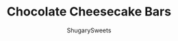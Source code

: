 ---
layout: ../../layouts/MarkdownPostLayout.astro
title: Chocolate Cheesecake Bars
author: ShugarySweets
pubDate: 2019-01-15
description: "Layers of flavor combine in this Chocolate Cheesecake Bars recipe. A creamy vanilla cheesecake with a graham cracker crust, and a crunchy chocolate cookie layer on top. What could be better?"
image_url: https://www.shugarysweets.com/wp-content/uploads/2015/09/chocolate-cheesecake-bars-3.jpg
tags: ["Brownies and Bars","American"]
calories: 246
protein: 3
carbohydrates: 31
fats: 13
fiber: 1
ingredients: ["2 1/2 cup graham cracker crumbs (about 18 full size crackers)","1/4 cup granulated sugar","1/2 cup unsalted butter, melted","2 packages (8 ounce each) cream cheese, softened","3/4 cup granulated sugar","2 large eggs","1 teaspoon Vanilla Extract","3/4 cup unsalted butter, softened","1/2 cup granulated sugar","3/4 cup light brown sugar, packed","1 large egg","2 Tablespoon milk","2 teaspoons Vanilla Extract","1 1/4 cup all-purpose flour","1/2 cupBaking Cocoa (unsweetened cocoa powder)","1/2 teaspoon kosher salt","1 teaspoon baking soda","1 package (12 ounce) semi sweet chocolate chips"]
serves: 24
time: "5 hours 15 minutes"
prepTime: "45 minutes"
instructions: ["Preheat oven to 350 degree F. Line a 13x9 baking dish with parchment paper. Set aside.","For the crust, combine graham cracker and sugar in food processor. Pulse until fine crumbs. Add in melted butter and pulse until combined. Press into bottom of prepared baking dish.","For the cheesecake filling, beat cream cheese with sugar, eggs, and vanilla using the whisk attachment of an electric mixer. Beat until fluffy and smooth, about 3-5 minutes. Pour over graham cracker crust.","For the cookie dough, beat butter with sugars for 2 minutes. Add egg, milk and vanilla. Beat until combined. Add in flour, cocoa powder, salt and baking soda and mix until fully blended. Fold in chocolate chips.","Drop by large scoop onto top of cheesecake layer. Try to use your fingertips to spread gently (doesn't have to cover cheesecake completely, as it will spread during baking).","Bake for 30-35 minutes until cookie dough layer is fully baked. Remove and cool on counter. Once cooled, cover with plastic wrap and refrigerate 4 hours or overnight. Cut and enjoy!"]
nutrition: ["246 calories","31 grams carbohydrates","51 milligrams cholesterol","13 grams fat","1 grams fiber","3 grams protein","7 grams saturated fat","147 milligrams sodium","21 grams sugar","0 grams trans fat","5 grams unsaturated fat"]
---